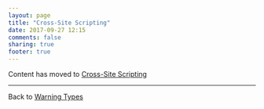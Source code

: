```yaml
---
layout: page
title: "Cross-Site Scripting"
date: 2017-09-27 12:15
comments: false
sharing: true
footer: true
---
```


<script>
window.location.replace("http://brakemanscanner.org/docs/warning_types/cross_site_scripting/");
</script>

Content has moved to [Cross-Site Scripting](/docs/warning_types/cross_site_scripting/)

---
Back to [Warning Types](/docs/warning_types)

